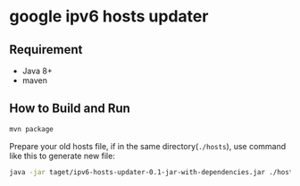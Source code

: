 # google ipv6 hosts updater

## Requirement

- Java 8+
- maven

## How to Build and Run
```bash
mvn package
```

Prepare your old hosts file, if in the same directory(`./hosts`), 
use command like this to generate new file:

```bash
java -jar taget/ipv6-hosts-updater-0.1-jar-with-dependencies.jar ./hosts
```